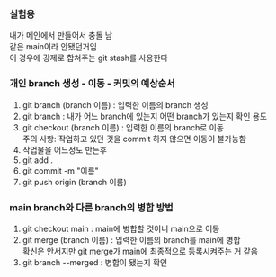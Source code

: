 ### 실험용
내가 메인에서 만들어서 충돌 남 <br>
같은 main이라 안됐던거임 <br>
이 경우에 강제로 합쳐주는 git stash를 사용한다
### 개인 branch 생성 - 이동 - 커밋의 예상순서
1. git branch (branch 이름) : 입력한 이름의 branch 생성
2. git branch : 내가 어느 branch에 있는지 어떤 branch가 있는지 확인 용도
3. git checkout (branch 이름) : 입력한 이름의 branch로 이동 <br>주의 사항: 작업하고 있던 것을 commit 하지 않으면 이동이 불가능함
4. 작업물을 어느정도 만든후
5. git add .
6. git commit -m "이름"
7. git push origin (branch 이름)
### main branch와 다른 branch의 병합 방법
1. git checkout main : main에 병합할 것이니 main으로 이동
2. git merge (branch 이름) : 입력한 이름의 branch를 main에 병합<br>확신은 안서지만 git merge가 main에 최종적으로 등록시켜주는 거 같음
3. git branch --merged : 병합이 됐는지 확인